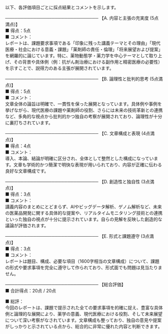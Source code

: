 以下、各評価項目ごとに採点結果とコメントを示します。

──────────────────────────────
【A. 内容と主張の充実度 (5点満点)】  
■ 得点：5点  
■ コメント：  
レポートは、課題要求事項である「印象に残った講義テーマとその理由」「現代医療・社会における意義・課題」「薬剤師の責任・倫理」「将来展望および提案」を網羅的に論じています。特に、薬物動態学・薬力学を中心テーマとして取り上げ、その背景や具体例（例：抗がん剤治療における副作用と精密医療の必要性）を示すことで、説得力のある主張が展開されています。

──────────────────────────────
【B. 論理性と批判的思考 (5点満点)】  
■ 得点：5点  
■ コメント：  
文章全体の論旨は明確で、一貫性を保った展開となっています。具体例や事例を挙げながら、現代医療の課題や薬剤師の役割、さらには未来の技術革新との連携など、多角的な視点から批判的かつ独自の考察が展開されており、論理性が十分に裏打ちされています。

──────────────────────────────
【C. 文章構成と表現 (4点満点)】  
■ 得点：4点  
■ コメント：  
導入、本論、結論が明確に区分され、全体として整然とした構成になっています。文章も学術的かつ簡潔で明快な表現が用いられており、内容が正確に伝わる良好な文章構成です。

──────────────────────────────
【D. 創造性と独自性 (3点満点)】  
■ 得点：3点  
■ コメント：  
講義内容のまとめにとどまらず、AIやビッグデータ解析、ゲノム解析など、未来の医薬品開発に関する具体的な提案や、リアルタイムモニタリング技術との連携といった独自の視点が十分に提示されています。自らの見解を反映した創造的な議論が評価されます。

──────────────────────────────
【E. 形式と課題遵守 (3点満点)】  
■ 得点：3点  
■ コメント：  
レポートは題目、構成、必要な項目（1600字相当の文章構成）について、課題の形式や要求事項を完全に遵守して作られており、形式面でも問題は見当たりません。

──────────────────────────────
【総合評価】  
■ 合計得点：20点 / 20点

■ 総評：  
今回のレポートは、課題で提示された全ての要求事項を的確に捉え、豊富な具体例と論理的な展開により、薬学の意義、現代医療における役割、そして未来展望について深い考察がなされています。文章構成も整っており、独自の意見や提案がしっかりと示されている点から、総合的に非常に優れた内容と判断できます。